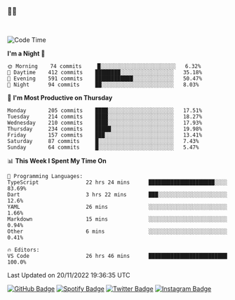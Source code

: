 ### 🤙🍺

<!-- <a href="https://github-readme-stats.vercel.app/api?username=hzak2xx&count_private=true&show_icons=true&theme=dracula">
  <img align="center" src="https://github-readme-stats.vercel.app/api?username=hzak2xx&count_private=true&show_icons=true&theme=dracula" />
</a>
</br> -->
</br>

<!--START_SECTION:waka-->
![Code Time](http://img.shields.io/badge/Code%20Time-2%2C009%20hrs%202%20mins-blue)

**I'm a Night 🦉** 

```text
🌞 Morning    74 commits     █░░░░░░░░░░░░░░░░░░░░░░░░   6.32% 
🌆 Daytime    412 commits    ████████░░░░░░░░░░░░░░░░░   35.18% 
🌃 Evening    591 commits    ████████████░░░░░░░░░░░░░   50.47% 
🌙 Night      94 commits     ██░░░░░░░░░░░░░░░░░░░░░░░   8.03%

```
📅 **I'm Most Productive on Thursday** 

```text
Monday       205 commits    ████░░░░░░░░░░░░░░░░░░░░░   17.51% 
Tuesday      214 commits    ████░░░░░░░░░░░░░░░░░░░░░   18.27% 
Wednesday    210 commits    ████░░░░░░░░░░░░░░░░░░░░░   17.93% 
Thursday     234 commits    █████░░░░░░░░░░░░░░░░░░░░   19.98% 
Friday       157 commits    ███░░░░░░░░░░░░░░░░░░░░░░   13.41% 
Saturday     87 commits     █░░░░░░░░░░░░░░░░░░░░░░░░   7.43% 
Sunday       64 commits     █░░░░░░░░░░░░░░░░░░░░░░░░   5.47%

```


📊 **This Week I Spent My Time On** 

```text
💬 Programming Languages: 
TypeScript               22 hrs 24 mins      █████████████████████░░░░   83.69% 
Dart                     3 hrs 22 mins       ███░░░░░░░░░░░░░░░░░░░░░░   12.6% 
YAML                     26 mins             ░░░░░░░░░░░░░░░░░░░░░░░░░   1.66% 
Markdown                 15 mins             ░░░░░░░░░░░░░░░░░░░░░░░░░   0.94% 
Other                    6 mins              ░░░░░░░░░░░░░░░░░░░░░░░░░   0.41%

🔥 Editors: 
VS Code                  26 hrs 46 mins      █████████████████████████   100.0%

```


 Last Updated on 20/11/2022 19:36:35 UTC
<!--END_SECTION:waka-->

[![GitHub Badge](https://img.shields.io/badge/GitHub-100000?style=for-the-badge&logo=github&logoColor=white)](https://github.com/hzak2xx)
[![Spotify Badge](https://img.shields.io/badge/Spotify-1ED760?&style=for-the-badge&logo=spotify&logoColor=white)](https://open.spotify.com/user/uf90s6sbbh75a1mt44clkhkvf)
[![Twitter Badge](https://img.shields.io/badge/Twitter-1DA1F2?style=for-the-badge&logo=twitter&logoColor=white)](https://twitter.com/hzak2xx)
[![Instagram Badge](https://img.shields.io/badge/Instagram-E4405F?style=for-the-badge&logo=instagram&logoColor=white)](https://www.instagram.com/hzak2xx/)

